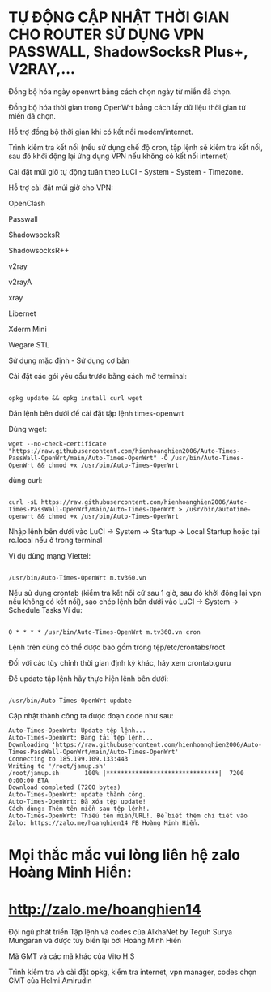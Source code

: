 # TỰ ĐỘNG CẬP NHẬT THỜI GIAN CHO ROUTER SỬ DỤNG VPN PASSWALL, ShadowSocksR Plus+, V2RAY,...
Đồng bộ hóa ngày openwrt bằng cách chọn ngày từ miền đã chọn.

Đồng bộ hóa thời gian trong OpenWrt bằng cách lấy dữ liệu thời gian từ miền đã chọn.

Hỗ trợ đồng bộ thời gian khi có kết nối modem/internet.

Trình kiểm tra kết nối (nếu sử dụng chế độ cron, tập lệnh sẽ kiểm tra kết nối, sau đó khởi động lại ứng dụng VPN nếu không có kết nối internet)

Cài đặt múi giờ tự động tuân theo LuCI - System - System - Timezone.

Hỗ trợ cài đặt múi giờ cho VPN:

OpenClash

Passwall

ShadowsocksR

ShadowsocksR++

v2ray

v2rayA

xray

Libernet

Xderm Mini

Wegare STL

Sử dụng mặc định - Sử dụng cơ bản

Cài đặt các gói yêu cầu trước bằng cách mở terminal:
```

opkg update && opkg install curl wget
```

Dán lệnh bên dưới để cài đặt tập lệnh times-openwrt

Dùng wget:
```
wget --no-check-certificate "https://raw.githubusercontent.com/hienhoanghien2006/Auto-Times-PassWall-OpenWrt/main/Auto-Times-OpenWrt" -O /usr/bin/Auto-Times-OpenWrt && chmod +x /usr/bin/Auto-Times-OpenWrt
```

dùng curl:
```

curl -sL https://raw.githubusercontent.com/hienhoanghien2006/Auto-Times-PassWall-OpenWrt/main/Auto-Times-OpenWrt > /usr/bin/autotime-openwrt && chmod +x /usr/bin/Auto-Times-OpenWrt
```

Nhập lệnh bên dưới vào LuCI -> System -> Startup -> Local Startup hoặc tại rc.local nếu ở trong terminal

Ví dụ dùng mạng Viettel:
```

/usr/bin/Auto-Times-OpenWrt m.tv360.vn
```

Nếu sử dụng crontab (kiểm tra kết nối cứ sau 1 giờ, sau đó khởi động lại vpn nếu không có kết nối), sao chép lệnh bên dưới vào LuCI -> System -> Schedule Tasks Ví dụ:
```

0 * * * * /usr/bin/Auto-Times-OpenWrt m.tv360.vn cron
```

Lệnh trên cũng có thể được bao gồm trong tệp/etc/crontabs/root

Đối với các tùy chỉnh thời gian định kỳ khác, hãy xem crontab.guru

Để update tập lệnh hãy thực hiện lệnh bên dưới:
```

/usr/bin/Auto-Times-OpenWrt update
```
Cập nhật thành công ta được đoạn code như sau:

```
Auto-Times-OpenWrt: Update tệp lệnh...
Auto-Times-OpenWrt: Đang tải tệp lệnh...
Downloading 'https://raw.githubusercontent.com/hienhoanghien2006/Auto-Times-PassWall-OpenWrt/main/Auto-Times-OpenWrt'
Connecting to 185.199.109.133:443
Writing to '/root/jamup.sh'
/root/jamup.sh       100% |*******************************|  7200   0:00:00 ETA
Download completed (7200 bytes)
Auto-Times-OpenWrt: update thành công.
Auto-Times-OpenWrt: Đã xóa tệp update!
Cách dùng: Thêm tên miền sau tệp lệnh!.
Auto-Times-OpenWrt: Thiếu tên miền/URL!. Để biết thêm chi tiết vào Zalo: https://zalo.me/hoanghien14 FB Hoàng Minh Hiển.
```
# Mọi thắc mắc vui lòng liên hệ zalo Hoàng Minh Hiển: 
#       http://zalo.me/hoanghien14

Đội ngũ phát triển
Tập lệnh và codes của AlkhaNet by Teguh Surya Mungaran và được tùy biến lại bởi Hoàng Minh Hiển

Mã GMT và các mã khác của Vito H.S

Trình kiểm tra và cài đặt opkg, kiểm tra internet, vpn manager, codes chọn GMT của Helmi Amirudin
    

